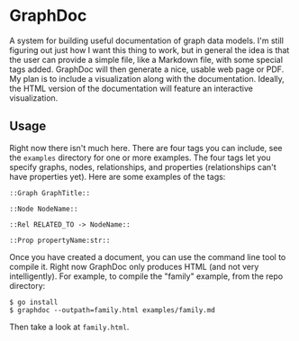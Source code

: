 # GraphDoc

A system for building useful documentation of graph data models. I'm still
figuring out just how I want this thing to work, but in general the idea is that
the user can provide a simple file, like a Markdown file, with some special tags
added. GraphDoc will then generate a nice, usable web page or PDF. My plan is to
include a visualization along with the documentation. Ideally, the HTML version
of the documentation will feature an interactive visualization.

## Usage

Right now there isn't much here. There are four tags you can include, see the
`examples` directory for one or more examples. The four tags let you specify
graphs, nodes, relationships, and properties (relationships can't have
properties yet). Here are some examples of the tags:

```
::Graph GraphTitle::

::Node NodeName::

::Rel RELATED_TO -> NodeName::

::Prop propertyName:str::
```

Once you have created a document, you can use the command line tool to compile
it. Right now GraphDoc only produces HTML (and not very intelligently). For
example, to compile the "family" example, from the repo directory:

```
$ go install
$ graphdoc --outpath=family.html examples/family.md
```

Then take a look at `family.html`.
